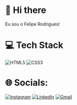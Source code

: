 # 👋 Hi there

Eu sou o Felipe Rodrigues!


# 💻 Tech Stack

![HTML5](https://img.shields.io/badge/html5-%23E34F26.svg?style=for-the-badge&logo=html5&logoColor=white) ![CSS3](https://img.shields.io/badge/css3-%231572B6.svg?style=for-the-badge&logo=css3&logoColor=white) 

# 🌐 Socials:

[![Instagram](https://img.shields.io/badge/Instagram-%23E4405F.svg?logo=Instagram&logoColor=white)](https://instagram.com/ferfafe) [![LinkedIn](https://img.shields.io/badge/LinkedIn-%230077B5.svg?logo=linkedin&logoColor=white)](https://www.linkedin.com/in/ferfafe/) [![Gmail](https://img.shields.io/badge/Gmail-D14836?style=for-the-badge&logo=gmail&logoColor=white)](felipe.rs991@gmail.com)
